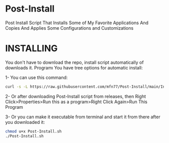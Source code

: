 # Post-Install
Post Install Script That Installs Some of My Favorite Applications And Copies And Applies Some Configurations and Customizations

# INSTALLING

You don't have to download the repo, install script automatically of downloads it. Programı You have tree options for automatic install:

1- You can use this command:

```sh
curl -s -L https://raw.githubusercontent.com/mfn77/Post-Install/main/Install.sh | bash
```

2- Or after downloading Post-Install script from releases, then Right Click>Properties>Run this as a program>Right Click Again>Run This Program

3- Or you can make it executable from terminal and start it from there after you downloaded it:

```sh
chmod u+x Post-Install.sh
./Post-Install.sh 
```
